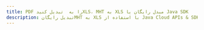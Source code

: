 ---title: PDF را به  تبدیل کنیدXLS، MHT به XLS مبدل رایگان یا Java SDKdescription: تبدیل رایگانMHT به XLS با استفاده از Java Cloud APIs & SDK همچنین اسناد PDF را در Cloud ایجاد، ویرایش و رندر کنید.---